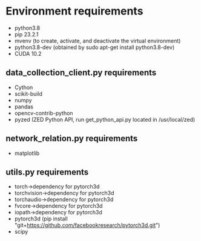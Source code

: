 # Environment requirements
- python3.8
- pip 23.2.1
- mvenv (to create, activate, and deactivate the virtual environment)
- python3.8-dev (obtained by sudo apt-get install python3.8-dev)
- CUDA 10.2

## data_collection_client.py requirements
- Cython
- scikit-build
- numpy
- pandas
- opencv-contrib-python
- pyzed (ZED Python API, run get_python_api.py located in /usr/local/zed)

## network_relation.py requirements
- matplotlib

## utils.py requirements
- torch->dependency for pytorch3d
- torchvision->dependency for pytorch3d
- torchaudio->dependency for pytorch3d
- fvcore->dependency for pytorch3d
- iopath->dependency for pytorch3d
- pytorch3d (pip install "git+https://github.com/facebookresearch/pytorch3d.git")
- scipy
